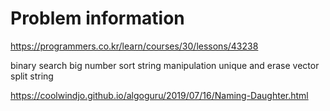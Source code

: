 # Problem information

<https://programmers.co.kr/learn/courses/30/lessons/43238>

binary search
big number
sort
string manipulation
unique and erase vector
split string

<https://coolwindjo.github.io/algoguru/2019/07/16/Naming-Daughter.html>
